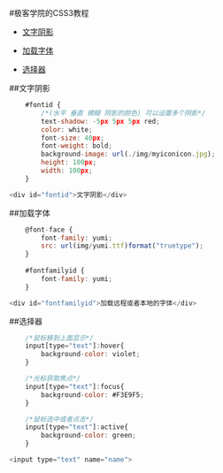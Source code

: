 #极客学院的CSS3教程

* [文字阴影](#textshadow)

* [加载字体](#user-content-fontfamily)

* [选择器](#choose)

<a name="textshadow"></a>
##文字阴影
```js
    #fontid {
        /*(水平 垂直 模糊 阴影的颜色) 可以设置多个阴影*/
        text-shadow: -5px 5px 5px red;
        color: white;
        font-size: 40px;
        font-weight: bold;
        background-image: url(./img/myiconicon.jpg);
        height: 100px;
        width: 100px;
    }
```
```js
<div id="fontid">文字阴影</div>
```

<a name="fontfamily"></a>
##加载字体
```js
    @font-face {
        font-family: yumi;
        src: url(img/yumi.ttf)format("truetype");
    }
    
    #fontfamilyid {
        font-family: yumi;
    }
```
```js
<div id="fontfamilyid">加载远程或者本地的字体</div>
```

<a id="choose"></a>
##选择器
```js
    /*鼠标移到上面显示*/
    input[type="text"]:hover{
        background-color: violet;
    }

    /*光标获取焦点*/
    input[type="text"]:focus{
        background-color: #F3E9F5;
    }

    /*鼠标选中或者点击*/
    input[type="text"]:active{
        background-color: green;
    }
```
```js
<input type="text" name="name">
```